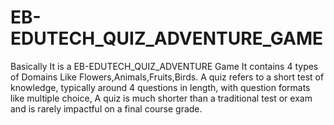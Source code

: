 # EB-EDUTECH_QUIZ_ADVENTURE_GAME
Basically It is a EB-EDUTECH_QUIZ_ADVENTURE Game  It contains 4 types of Domains Like Flowers,Animals,Fruits,Birds. A quiz refers to a short test of knowledge,  typically around 4 questions in length,  with question formats like multiple choice, A quiz is much shorter than a traditional test or exam  and is rarely impactful on a final course grade.  
